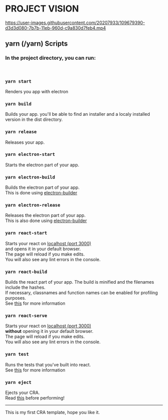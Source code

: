 # PROJECT VISION 

https://user-images.githubusercontent.com/20207933/109679390-d3d3d080-7b7b-11eb-960d-c9a830d7feb4.mp4



## yarn (/yarn) Scripts

### In the project directory, you can run:

<br/>

### `yarn start`

Renders you app with electron

### `yarn build`

Builds your app. you'll be able to find an installer and a
localy installed version in the dist directory.

### `yarn release`

Releases your app.

### `yarn electron-start`

Starts the electron part of your app.

### `yarn electron-build`

Builds the electron part of your app.  
This is done using [electron-builder](https://www.npmjs.com/package/electron-builder)

### `yarn electron-release`

Releases the electron part of your app.  
This is also done using [electron-builder](https://www.npmjs.com/package/electron-builder)

### `yarn react-start`

Starts your react on [localhost (port 3000)](https://localhost:3000)  
and opens it in your default browser.  
The page will reload if you make edits.  
You will also see any lint errors in the console.

### `yarn react-build`

Builds the react part of your app.
The build is minified and the filenames include the hashes.  
If necessary, classnames and function names can be enabled for profiling purposes.  
See [this](https://create-react-app.dev/docs/production-build/) for more information

### `yarn react-serve`

Starts your react on [localhost (port 3000)](https://localhost:3000)  
**without** opening it in your default browser.  
The page will reload if you make edits.  
You will also see any lint errors in the console.

### `yarn test`

Runs the tests that you've built into react.  
See [this](https://create-react-app.dev/docs/running-tests/) for more information

### `yarn eject`

Ejects your CRA.  
Read [this](https://create-react-app.dev/docs/available-scripts/#npm-run-eject) before performing!

<hr/>
This is my first CRA template, hope you like it.
